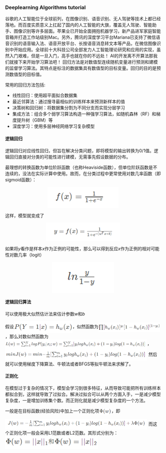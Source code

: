 ### Deeplearning Algorithms tutorial
谷歌的人工智能位于全球前列，在图像识别、语音识别、无人驾驶等技术上都已经落地。而百度实质意义上扛起了国内的人工智能的大旗，覆盖无人驾驶、智能助手、图像识别等许多层面。苹果业已开始全面拥抱机器学习，新产品进军家庭智能音箱并打造工作站级别Mac。另外，腾讯的深度学习平台Mariana已支持了微信语音识别的语音输入法、语音开放平台、长按语音消息转文本等产品，在微信图像识别中开始应用。全球前十大科技公司全部发力人工智能理论研究和应用的实现，虽然入门艰难，但是一旦入门，高手也就在你的不远处！
AI的开发离不开算法那我们就接下来开始学习算法吧！
回归方法是对数值型连续随机变量进行预测和建模的监督学习算法。其特点是标注的数据集具有数值型的目标变量。回归的目的是预测数值型的目标值。


常用的回归方法包括:
* 线性回归：使用超平面拟合数据集 
* 最近邻算法：通过搜寻最相似的训练样本来预测新样本的值
* 决策树和回归树：将数据集分割为不同分支而实现分层学习
* 集成方法：组合多个弱学习算法构造一种强学习算法，如随机森林（RF）和梯度提升树（GBM）等
* 深度学习：使用多层神经网络学习复杂模型

#### 逻辑回归

逻辑回归对应线性回归，但旨在解决分类问题，即将模型的输出转换为0/1值。逻辑回归直接对分类的可能性进行建模，无需事先假设数据的分布。

最理想的转换函数为单位阶跃函数（也称Heaviside函数），但单位阶跃函数是不连续的，没法在实际计算中使用。故而，在分类过程中更常使用对数几率函数（即sigmoid函数）：

<p align="center">
<img width="230" align="center" src="../../images/136.jpg" />
</p>

这样，模型就变成了
<p align="center">
<img width="240" align="center" src="../../images/137.jpg" />
</p>

如果将$y$看作是样本$x$作为正例的可能性，那么可以得到反应$x$作为正例的相对可能性对数几率（logit）
<p align="center">
<img width="200" align="center" src="../../images/138.jpg" />
</p>

#### 逻辑回归算法

可以使用极大似然估计法来估计参数$w$和$b$

假设<img width="190" align="center" src="../../images/139.jpg" />，似然函数为<img width="200" align="center" src="../../images/140.jpg" />，那么对数似然函数为<img width="460" align="center" src="../../images/141.jpg" />，
<img width="460" align="center" src="../../images/142.jpg" />
然后就可以使用梯度下降算法、牛顿法或者BFGS等拟牛顿法来求解了。


#### 正则化

在模型过于复杂的情况下，模型会学习到很多特征，从而导致可能把所有训练样本都拟合到，这样就导致了过拟合。解决过拟合可以从两个方面入手，一是减少模型复杂度，一是增加训练集个数。而正则化就是减少模型复杂度的一个方法。

一般是在目标函数(经验风险)中加上一个正则化项<img width="40" align="center" src="../../images/144.jpg" />，即

<img width="460" align="center" src="../../images/143.jpg" />
而这个正则化项一般会采用L1范数或者L2范数。其形式分别为：<img width="300" align="center" src="../../images/145.jpg" />
